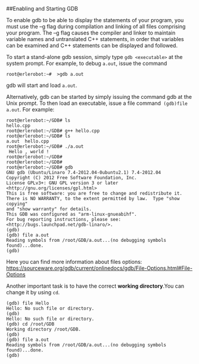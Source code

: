 ##Enabling and Starting GDB

To enable gdb to be able to display the statements of your program, you must use the –g flag during compilation and linking of all files comprising your program. The –g flag causes the compiler and linker to maintain variable names and untranslated C++ statements, in order that variables can be examined and C++ statements can be displayed and followed.

To start a stand-alone gdb session, simply type `gdb <executable>` at the system prompt. For example, to debug `a.out`, issue the command
```
root@erlerobot:~#  >gdb a.out
```

gdb will start and load `a.out`.

Alternatively, gdb can be started by simply issuing the command gdb at the Unix prompt. To then load an executable, issue a file command` (gdb)file a.out`. For example:
```
root@erlerobot:~/GDB# ls
hello.cpp
root@erlerobot:~/GDB# g++ hello.cpp
root@erlerobot:~/GDB# ls
a.out  hello.cpp
root@erlerobot:~/GDB# ./a.out
 Hello , world !
root@erlerobot:~/GDB#
root@erlerobot:~/GDB#
root@erlerobot:~/GDB# gdb
GNU gdb (Ubuntu/Linaro 7.4-2012.04-0ubuntu2.1) 7.4-2012.04
Copyright (C) 2012 Free Software Foundation, Inc.
License GPLv3+: GNU GPL version 3 or later <http://gnu.org/licenses/gpl.html>
This is free software: you are free to change and redistribute it.
There is NO WARRANTY, to the extent permitted by law.  Type "show copying"
and "show warranty" for details.
This GDB was configured as "arm-linux-gnueabihf".
For bug reporting instructions, please see:
<http://bugs.launchpad.net/gdb-linaro/>.
(gdb)
(gdb) file a.out
Reading symbols from /root/GDB/a.out...(no debugging symbols found)...done.
(gdb)
```
Here you can find more information about files options: https://sourceware.org/gdb/current/onlinedocs/gdb/File-Options.html#File-Options

Another important task is to have the correct **working directory**.You can change it by using `cd`.
```
(gdb) file Hello
Hello: No such file or directory.
(gdb)
Hello: No such file or directory.
(gdb) cd /root/GDB
Working directory /root/GDB.
(gdb)
(gdb) file a.out
Reading symbols from /root/GDB/a.out...(no debugging symbols found)...done.
(gdb)
```
